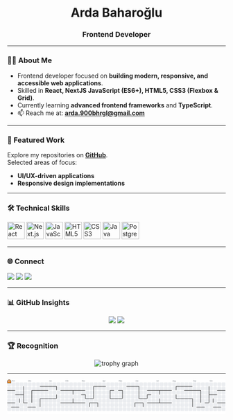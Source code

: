 <h1 align="center">Arda Baharoğlu</h1>
<h3 align="center">Frontend Developer</h3>

---

### 👨‍💻 About Me
- Frontend developer focused on **building modern, responsive, and accessible web applications**.  
- Skilled in **React, NextJS JavaScript (ES6+), HTML5, CSS3 (Flexbox & Grid)**.  
- Currently learning **advanced frontend frameworks** and **TypeScript**.  
- 📫 Reach me at: **arda.900bhrgl@gmail.com**

---

### 📂 Featured Work
Explore my repositories on [**GitHub**](https://github.com/baharogluarda?tab=repositories).  
Selected areas of focus:
- **UI/UX-driven applications**  
- **Responsive design implementations**

---

### 🛠️ Technical Skills
<p align="left">
  <img src="https://cdn.jsdelivr.net/gh/devicons/devicon/icons/react/react-original.svg" width="40" height="40" title="React"/>
  <img src="https://cdn.jsdelivr.net/gh/devicons/devicon/icons/nextjs/nextjs-original.svg" width="40" height="40" title="Next.js"/>
  <img src="https://cdn.jsdelivr.net/gh/devicons/devicon/icons/javascript/javascript-original.svg" width="40" height="40" title="JavaScript"/>
  <img src="https://cdn.jsdelivr.net/gh/devicons/devicon/icons/html5/html5-original.svg" width="40" height="40" title="HTML5"/>
  <img src="https://cdn.jsdelivr.net/gh/devicons/devicon/icons/css3/css3-original.svg" width="40" height="40" title="CSS3"/>
  <img src="https://cdn.jsdelivr.net/gh/devicons/devicon/icons/java/java-original.svg" width="40" height="40" title="Java"/>
  <img src="https://cdn.jsdelivr.net/gh/devicons/devicon/icons/postgresql/postgresql-original.svg" width="40" height="40" title="PostgreSQL"/>
</p>

---

### 🌐 Connect
<p align="left">
  <a href="https://www.linkedin.com/in/baharogluarda-frontend-developer" target="_blank"><img src="https://skillicons.dev/icons?i=linkedin" height="30" /></a>
  <a href="https://www.hackerrank.com/profile/arda_900bhrgl" target="_blank"><img src="https://img.shields.io/badge/HackerRank-%232EC866?style=for-the-badge&logo=HackerRank&logoColor=white" /></a>
  <a href="https://leetcode.com/u/baharogluarda" target="_blank"><img src="https://img.shields.io/badge/LeetCode-%23FFA116?style=for-the-badge&logo=leetcode&logoColor=black" /></a>
</p>

---

### 📊 GitHub Insights
<p align="center">
  <img src="https://github-readme-stats.vercel.app/api?username=baharogluarda&show_icons=true&theme=transparent" height="180" />
  <img src="https://github-readme-stats.vercel.app/api/top-langs/?username=baharogluarda&layout=compact&theme=transparent" height="180" />
</p>

---

### 🏆 Recognition
<div align="center">
  <img src="https://github-profile-trophy.vercel.app?username=maurodesouza&theme=dracula&column=-1&row=1&margin-w=8&margin-h=8&no-bg=false&no-frame=false&order=4" height="150" alt="trophy graph"  />
</div>

---

<picture>
  <source media="(prefers-color-scheme: dark)" srcset="https://raw.githubusercontent.com/baharogluarda/baharogluarda/output/pacman-contribution-graph-dark.svg">
  <source media="(prefers-color-scheme: light)" srcset="https://raw.githubusercontent.com/baharogluarda/baharogluarda/output/pacman-contribution-graph.svg">
  <img alt="pacman contribution graph" src="https://raw.githubusercontent.com/baharogluarda/baharogluarda/output/pacman-contribution-graph.svg">
</picture>
